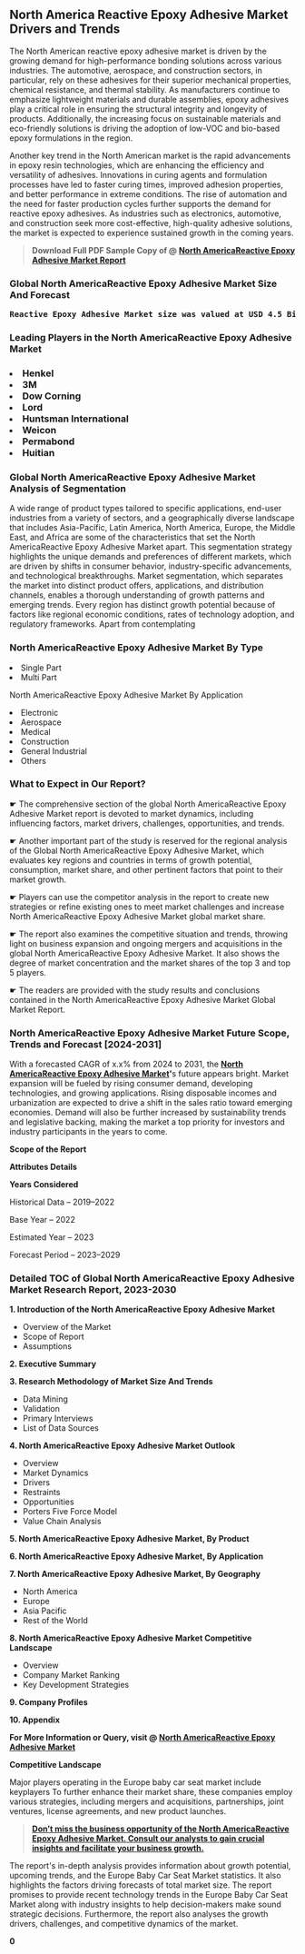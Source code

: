 <p><h2>North America Reactive Epoxy Adhesive Market Drivers and Trends</h2><p>The North American reactive epoxy adhesive market is driven by the growing demand for high-performance bonding solutions across various industries. The automotive, aerospace, and construction sectors, in particular, rely on these adhesives for their superior mechanical properties, chemical resistance, and thermal stability. As manufacturers continue to emphasize lightweight materials and durable assemblies, epoxy adhesives play a critical role in ensuring the structural integrity and longevity of products. Additionally, the increasing focus on sustainable materials and eco-friendly solutions is driving the adoption of low-VOC and bio-based epoxy formulations in the region.</p><p>Another key trend in the North American market is the rapid advancements in epoxy resin technologies, which are enhancing the efficiency and versatility of adhesives. Innovations in curing agents and formulation processes have led to faster curing times, improved adhesion properties, and better performance in extreme conditions. The rise of automation and the need for faster production cycles further supports the demand for reactive epoxy adhesives. As industries such as electronics, automotive, and construction seek more cost-effective, high-quality adhesive solutions, the market is expected to experience sustained growth in the coming years.</p></p><blockquote id="" class=""><strong>Download Full PDF Sample Copy of @&nbsp;<a href="https://www.verifiedmarketreports.com/download-sample/?rid=332002&utm_source=GitHub-Jan&utm_medium=260" target="_blank">North AmericaReactive Epoxy Adhesive Market Report</a>&nbsp;&nbsp;</strong></blockquote><h3 id="" class=""><strong>Global&nbsp;North AmericaReactive Epoxy Adhesive Market Size And Forecast</strong></h3><pre class="reader-text-block__code-block"><strong>Reactive Epoxy Adhesive Market size was valued at USD 4.5 Billion in 2022 and is projected to reach USD 7.0 Billion by 2030, growing at a CAGR of 7.0% from 2024 to 2030.</strong></pre><h3 id="" class="">Leading Players in the&nbsp;North AmericaReactive Epoxy Adhesive Market</h3><h3 class=""></Li><Li>Henkel</Li><Li> 3M</Li><Li> Dow Corning</Li><Li> Lord</Li><Li> Huntsman International</Li><Li> Weicon</Li><Li> Permabond</Li><Li> Huitian</h3><h3 id="" class="">Global&nbsp;North AmericaReactive Epoxy Adhesive Market Analysis of Segmentation</h3><p id="" class="">A wide range of product types tailored to specific applications, end-user industries from a variety of sectors, and a geographically diverse landscape that includes Asia-Pacific, Latin America, North America, Europe, the Middle East, and Africa are some of the characteristics that set the North AmericaReactive Epoxy Adhesive Market apart. This segmentation strategy highlights the unique demands and preferences of different markets, which are driven by shifts in consumer behavior, industry-specific advancements, and technological breakthroughs. Market segmentation, which separates the market into distinct product offers, applications, and distribution channels, enables a thorough understanding of growth patterns and emerging trends. Every region has distinct growth potential because of factors like regional economic conditions, rates of technology adoption, and regulatory frameworks. Apart from contemplating</p><h3 id="" class="">North AmericaReactive Epoxy Adhesive Market&nbsp;By Type</h3><p></Li><Li>Single Part</Li><Li> Multi Part</p><div class="" data-test-id=""><p>North AmericaReactive Epoxy Adhesive Market&nbsp;By Application</p></div><p class=""></Li><Li>Electronic</Li><Li> Aerospace</Li><Li> Medical</Li><Li> Construction</Li><Li> General Industrial</Li><Li> Others</p><div class="" data-test-id=""><h3><span class="">What to Expect in Our Report?</span></h3></div><div class="" data-test-id=""><p><span class="">☛ The comprehensive section of the global North AmericaReactive Epoxy Adhesive Market report is devoted to market dynamics, including influencing factors, market drivers, challenges, opportunities, and trends.</span></p></div><div class="" data-test-id=""><p><span class="">☛ Another important part of the study is reserved for the regional analysis of the Global North AmericaReactive Epoxy Adhesive Market, which evaluates key regions and countries in terms of growth potential, consumption, market share, and other pertinent factors that point to their market growth.</span></p></div><div class="" data-test-id=""><p><span class="">☛ Players can use the competitor analysis in the report to create new strategies or refine existing ones to meet market challenges and increase North AmericaReactive Epoxy Adhesive Market global market share.</span></p></div><div class="" data-test-id=""><p><span class="">☛ The report also examines the competitive situation and trends, throwing light on business expansion and ongoing mergers and acquisitions in the global North AmericaReactive Epoxy Adhesive Market. It also shows the degree of market concentration and the market shares of the top 3 and top 5 players.</span></p></div><div class="" data-test-id=""><p><span class="">☛ The readers are provided with the study results and conclusions contained in the North AmericaReactive Epoxy Adhesive Market Global Market Report.</span></p></div><div class="" data-test-id=""><h3><span class="">North AmericaReactive Epoxy Adhesive Market Future Scope, Trends and Forecast [2024-2031]</span></h3></div><div class="" data-test-id=""><p><span class="">With a forecasted CAGR of x.x% from 2024 to 2031, the <strong><a href="https://www.verifiedmarketreports.com/download-sample/?rid=332002&utm_source=GitHub-Jan&utm_medium=260" target="_blank">North AmericaReactive Epoxy Adhesive Market</a>'</strong>s future appears bright. Market expansion will be fueled by rising consumer demand, developing technologies, and growing applications. Rising disposable incomes and urbanization are expected to drive a shift in the sales ratio toward emerging economies. Demand will also be further increased by sustainability trends and legislative backing, making the market a top priority for investors and industry participants in the years to come.</span></p><p id="ember66" class="ember-view reader-text-block__paragraph"><strong>Scope of the Report</strong></p><p id="ember67" class="ember-view reader-text-block__paragraph"><strong>Attributes Details</strong></p><p id="ember68" class="ember-view reader-text-block__paragraph"><strong>Years Considered</strong></p><p id="ember69" class="ember-view reader-text-block__paragraph">Historical Data &ndash; 2019&ndash;2022</p><p id="ember70" class="ember-view reader-text-block__paragraph">Base Year &ndash; 2022</p><p id="ember71" class="ember-view reader-text-block__paragraph">Estimated Year &ndash; 2023</p><p id="ember72" class="ember-view reader-text-block__paragraph">Forecast Period &ndash; 2023&ndash;2029</p></div><h3 id="" class="">Detailed TOC of Global North AmericaReactive Epoxy Adhesive Market Research Report, 2023-2030</h3><p id="" class=""><strong>1. Introduction of the North AmericaReactive Epoxy Adhesive Market</strong></p><ul><li>Overview of the Market</li><li>Scope of Report</li><li>Assumptions</li></ul><p id="" class=""><strong>2. Executive Summary</strong></p><p id="" class=""><strong>3. Research Methodology of Market Size And Trends</strong></p><ul><li>Data Mining</li><li>Validation</li><li>Primary Interviews</li><li>List of Data Sources</li></ul><p id="" class=""><strong>4. North AmericaReactive Epoxy Adhesive Market Outlook</strong></p><ul><li>Overview</li><li>Market Dynamics</li><li>Drivers</li><li>Restraints</li><li>Opportunities</li><li>Porters Five Force Model</li><li>Value Chain Analysis</li></ul><p id="" class=""><strong>5. North AmericaReactive Epoxy Adhesive Market, By Product</strong></p><p id="" class=""><strong>6. North AmericaReactive Epoxy Adhesive Market, By Application</strong></p><p id="" class=""><strong>7. North AmericaReactive Epoxy Adhesive Market, By Geography</strong></p><ul><li>North America</li><li>Europe</li><li>Asia Pacific</li><li>Rest of the World</li></ul><p id="" class=""><strong>8. North AmericaReactive Epoxy Adhesive Market Competitive Landscape</strong></p><ul><li>Overview</li><li>Company Market Ranking</li><li>Key Development Strategies</li></ul><p id="" class=""><strong>9. Company Profiles</strong></p><p id="" class=""><strong>10. Appendix</strong></p><p><strong>For More Information or Query, visit&nbsp;@ <a href="https://www.verifiedmarketreports.com/product/reactive-epoxy-adhesive-market/" target="_blank">North AmericaReactive Epoxy Adhesive Market</a></strong></p><p id="ember61" class="ember-view reader-text-block__paragraph"><strong>Competitive Landscape</strong></p><p id="ember62" class="ember-view reader-text-block__paragraph">Major players operating in the Europe baby car seat market include keyplayers To further enhance their market share, these companies employ various strategies, including mergers and acquisitions, partnerships, joint ventures, license agreements, and new product launches.</p><blockquote id="ember63" class="ember-view reader-text-block__blockquote"><strong><a href="https://www.verifiedmarketreports.com/download-sample/?rid=332002&utm_source=GitHub-Jan&utm_medium=260" target="_blank">Don&rsquo;t miss the business opportunity of the North AmericaReactive Epoxy Adhesive Market. Consult our analysts to gain crucial insights and facilitate your business growth.</a></strong></blockquote><p id="ember64" class="ember-view reader-text-block__paragraph">The report's in-depth analysis provides information about growth potential, upcoming trends, and the Europe Baby Car Seat Market statistics. It also highlights the factors driving forecasts of total market size. The report promises to provide recent technology trends in the Europe Baby Car Seat Market along with industry insights to help decision-makers make sound strategic decisions. Furthermore, the report also analyses the growth drivers, challenges, and competitive dynamics of the market.</p><p class="ember-view reader-text-block__paragraph"><strong>0</strong></p>
